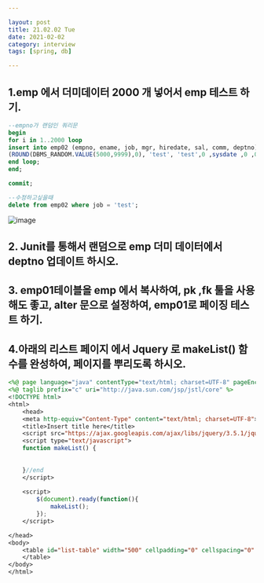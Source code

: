 ```yaml
---

layout: post
title: 21.02.02 Tue
date: 2021-02-02
category: interview
tags: [spring, db]

---
```


## 1.emp 에서 더미데이터 2000 개 넣어서 emp 테스트 하기.

~~~sql
--empno가 랜덤인 쿼리문
begin
for i in 1..2000 loop
insert into emp02 (empno, ename, job, mgr, hiredate, sal, comm, deptno) values 
(ROUND(DBMS_RANDOM.VALUE(5000,9999),0), 'test', 'test',0 ,sysdate ,0 ,0 ,0);
end loop;
end;

commit;

--수정하고싶을때
delete from emp02 where job = 'test'; 
~~~
![image](https://user-images.githubusercontent.com/74958197/106590153-28415b80-6590-11eb-8802-ff94c14dedf7.png)

## 2. Junit를 통해서 랜덤으로 emp 더미 데이터에서 deptno 업데이트 하시오.




## 3. emp01테이블을 emp 에서 복사하여, pk ,fk 툴을 사용해도 좋고, alter 문으로 설정하여, emp01로 페이징 테스트 하기.




## 4.아래의 리스트 페이지 에서 Jquery 로 makeList() 함수를 완성하여, 페이지를 뿌리도록 하시오.


~~~jsp
<%@ page language="java" contentType="text/html; charset=UTF-8" pageEncoding="UTF-8"%>
<%@ taglib prefix="c" uri="http://java.sun.com/jsp/jstl/core" %>
<!DOCTYPE html>
<html>
	<head>
	<meta http-equiv="Content-Type" content="text/html; charset=UTF-8">
	<title>Insert title here</title>
	<script src="https://ajax.googleapis.com/ajax/libs/jquery/3.5.1/jquery.min.js"></script>
	<script type="text/javascript">
	function makeList() {
						
	        	
	}//end	
	</script>
	
	<script>
		$(document).ready(function(){
			makeList();
		});
	</script>

</head>
<body>
	<table id="list-table" width="500" cellpadding="0" cellspacing="0" border="1">
	</table>
</body>
</html>
~~~
